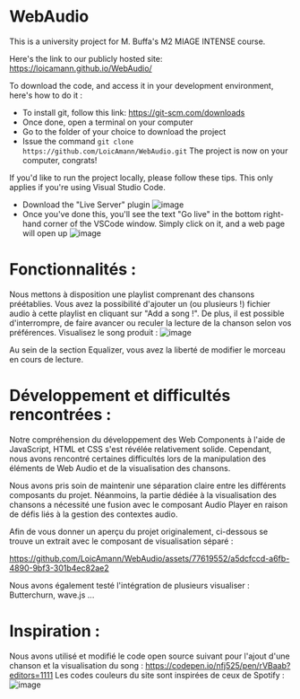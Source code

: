 # WebAudio

This is a university project for M. Buffa's M2 MIAGE INTENSE course.

Here's the link to our publicly hosted site:
https://loicamann.github.io/WebAudio/

To download the code, and access it in your development environment, here's how to do it :
- To install git, follow this link: https://git-scm.com/downloads
- Once done, open a terminal on your computer
- Go to the folder of your choice to download the project
- Issue the command `git clone https://github.com/LoicAmann/WebAudio.git`
The project is now on your computer, congrats!

If you'd like to run the project locally, please follow these tips. This only applies if you're using Visual Studio Code.
- Download the "Live Server" plugin
![image](https://github.com/LoicAmann/WebAudio/assets/70748202/4eaeb22a-8880-4a8c-8622-4a7f0fd18740)
- Once you've done this, you'll see the text "Go live" in the bottom right-hand corner of the VSCode window. Simply click on it, and a web page will open up
![image](https://github.com/LoicAmann/WebAudio/assets/70748202/64fd3a44-684f-4fb9-a76b-0208f7860292)

# Fonctionnalités : 
Nous mettons à disposition une playlist comprenant des chansons préétablies. Vous avez la possibilité d'ajouter un (ou plusieurs !) fichier audio à cette playlist en cliquant sur "Add a song !". De plus, il est possible d'interrompre, de faire avancer ou reculer la lecture de la chanson selon vos préférences.
Visualisez le song produit : ![image](https://github.com/LoicAmann/WebAudio/assets/77619552/49629acb-1bfe-4774-8c42-9ce13ab65e8a)

Au sein de la section Equalizer, vous avez la liberté de modifier le morceau en cours de lecture.
# Développement et difficultés rencontrées : 
Notre compréhension du développement des Web Components à l'aide de JavaScript, HTML et CSS s'est révélée relativement solide. Cependant, nous avons rencontré certaines difficultés lors de la manipulation des éléments de Web Audio et de la visualisation des chansons.

Nous avons pris soin de maintenir une séparation claire entre les différents composants du projet. Néanmoins, la partie dédiée à la visualisation des chansons a nécessité une fusion avec le composant Audio Player en raison de défis liés à la gestion des contextes audio.

Afin de vous donner un aperçu du projet originalement, ci-dessous se trouve un extrait avec le composant de visualisation séparé :

https://github.com/LoicAmann/WebAudio/assets/77619552/a5dcfccd-a6fb-4890-9bf3-301b4ec82ae2

Nous avons également testé l'intégration de plusieurs visualiser : Butterchurn, wave.js ...

# Inspiration : 
Nous avons utilisé et modifié le code open source suivant pour l'ajout d'une chanson et la visualisation du song : 
https://codepen.io/nfj525/pen/rVBaab?editors=1111 
Les codes couleurs du site sont inspirées de ceux de Spotify : ![image](https://github.com/LoicAmann/WebAudio/assets/77619552/aeaaa0ba-04be-46eb-ad8f-da84e8a80f1d)

